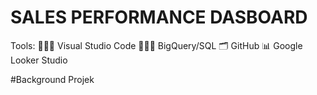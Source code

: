 # SALES PERFORMANCE DASBOARD
Tools:
👩🏻‍💻 Visual Studio Code
👩🏻‍💻 BigQuery/SQL
🗂️ GitHub
📊 Google Looker Studio

#Background Projek
